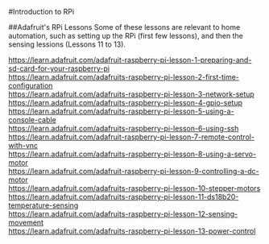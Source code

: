#Introduction to RPi

##Adafruit's RPi Lessons
Some of these lessons are relevant to home automation, such as setting up the RPi (first few lessons), and then the sensing lessions (Lessons 11 to 13).

<https://learn.adafruit.com/adafruit-raspberry-pi-lesson-1-preparing-and-sd-card-for-your-raspberry-pi>  
<https://learn.adafruit.com/adafruits-raspberry-pi-lesson-2-first-time-configuration>  
<https://learn.adafruit.com/adafruits-raspberry-pi-lesson-3-network-setup>  
<https://learn.adafruit.com/adafruits-raspberry-pi-lesson-4-gpio-setup>  
<https://learn.adafruit.com/adafruits-raspberry-pi-lesson-5-using-a-console-cable>  
<https://learn.adafruit.com/adafruits-raspberry-pi-lesson-6-using-ssh>  
<https://learn.adafruit.com/adafruit-raspberry-pi-lesson-7-remote-control-with-vnc>  
<https://learn.adafruit.com/adafruits-raspberry-pi-lesson-8-using-a-servo-motor>  
<https://learn.adafruit.com/adafruit-raspberry-pi-lesson-9-controlling-a-dc-motor>  
<https://learn.adafruit.com/adafruits-raspberry-pi-lesson-10-stepper-motors>  
<https://learn.adafruit.com/adafruits-raspberry-pi-lesson-11-ds18b20-temperature-sensing>  
<https://learn.adafruit.com/adafruits-raspberry-pi-lesson-12-sensing-movement>  
<https://learn.adafruit.com/adafruits-raspberry-pi-lesson-13-power-control>  
